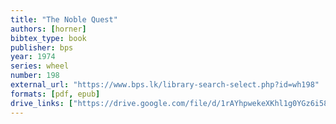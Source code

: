 ```yaml
---
title: "The Noble Quest"
authors: [horner]
bibtex_type: book
publisher: bps
year: 1974
series: wheel
number: 198
external_url: "https://www.bps.lk/library-search-select.php?id=wh198"
formats: [pdf, epub]
drive_links: ["https://drive.google.com/file/d/1rAYhpwekeXKhl1g0YGz6i58sN0Eotrc9/view?usp=drivesdk", "https://drive.google.com/file/d/1TdVqY3K7xioOljsmQHYPeS2A5R7ut1lj/view?usp=drivesdk"]
---
```

